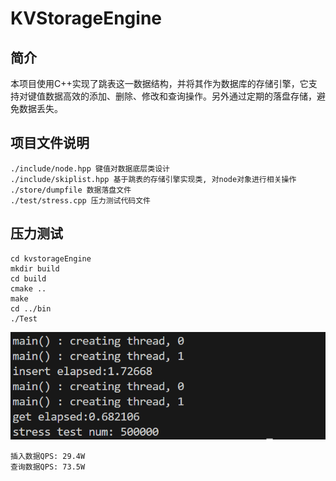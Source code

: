 # KVStorageEngine

## 简介
本项目使用C++实现了跳表这一数据结构，并将其作为数据库的存储引擎，它支持对键值数据高效的添加、删除、修改和查询操作。另外通过定期的落盘存储，避免数据丢失。

## 项目文件说明
```
./include/node.hpp 键值对数据底层类设计
./include/skiplist.hpp 基于跳表的存储引擎实现类, 对node对象进行相关操作
./store/dumpfile 数据落盘文件
./test/stress.cpp 压力测试代码文件
```

## 压力测试
```
cd kvstorageEngine
mkdir build
cd build
cmake ..
make
cd ../bin
./Test
```

![image](./test/stress.png)

```
插入数据QPS: 29.4W
查询数据QPS: 73.5W
```